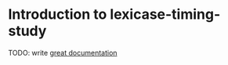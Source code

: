 # Introduction to lexicase-timing-study

TODO: write [great documentation](http://jacobian.org/writing/what-to-write/)
